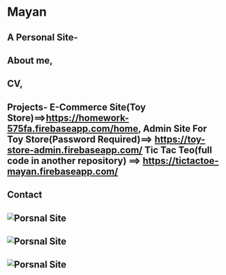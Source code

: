 # Mayan
A Personal Site- 
---------------------------------------------------------------------------------
About me, 
---------------------------------------------------------------------------------
CV, 
---------------------------------------------------------------------------------
Projects-
   E-Commerce Site(Toy Store)==>https://homework-575fa.firebaseapp.com/home, 
   Admin Site For Toy Store(Password Required)==> https://toy-store-admin.firebaseapp.com/
   Tic Tac Teo(full code in another repository) ==> https://tictactoe-mayan.firebaseapp.com/
---------------------------------------------------------------------------------
Contact 
---------------------------------------------------------------------------------
![Porsnal Site](https://ibb.co/34xGb03)
---------------------------------------------------------------------------------
![Porsnal Site](https://ibb.co/y8pcW18)
---------------------------------------------------------------------------------
![Porsnal Site](hhttps://ibb.co/yB8Sdqb)
---------------------------------------------------------------------------------


